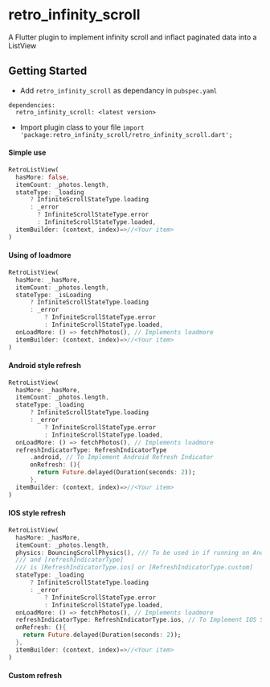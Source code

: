 # retro_infinity_scroll

A Flutter plugin to implement infinity scroll and inflact paginated data into a ListView

## Getting Started

- Add ```retro_infinity_scroll``` as dependancy in ```pubspec.yaml```
```
dependencies:
  retro_infinity_scroll: <latest version>
```

- Import plugin class to your file
```import 'package:retro_infinity_scroll/retro_infinity_scroll.dart';```

#### Simple use
```dart
RetroListView(
  hasMore: false,
  itemCount: _photos.length,
  stateType: _loading
      ? InfiniteScrollStateType.loading
      : _error
        ? InfiniteScrollStateType.error
        : InfiniteScrollStateType.loaded,
  itemBuilder: (context, index)=>//<Your item>
)
```
#### Using of loadmore
```dart
RetroListView(
  hasMore: _hasMore,
  itemCount: _photos.length,
  stateType: _isLoading
      ? InfiniteScrollStateType.loading
      : _error
          ? InfiniteScrollStateType.error
          : InfiniteScrollStateType.loaded,
  onLoadMore: () => fetchPhotos(), // Implements loadmore
  itemBuilder: (context, index)=>//<Your item>
)
```
#### Android style refresh
```dart
RetroListView(
  hasMore: _hasMore,
  itemCount: _photos.length,
  stateType: _loading
      ? InfiniteScrollStateType.loading
      : _error
          ? InfiniteScrollStateType.error
          : InfiniteScrollStateType.loaded,
  onLoadMore: () => fetchPhotos(), // Implements loadmore
  refreshIndicatorType: RefreshIndicatorType
      .android, // To Implement Android Refresh Indicator
      onRefresh: (){
        return Future.delayed(Duration(seconds: 2));
      },
  itemBuilder: (context, index)=>//<Your item>
)
```
#### IOS style refresh
```dart
RetroListView(
  hasMore: _hasMore,
  itemCount: _photos.length,
  physics: BouncingScrollPhysics(), /// To be used in if running on Android Devices
  /// and [refreshIndicatorType]
  /// is [RefreshIndicatorType.ios] or [RefreshIndicatorType.custom]
  stateType: _loading
      ? InfiniteScrollStateType.loading
      : _error
          ? InfiniteScrollStateType.error
          : InfiniteScrollStateType.loaded,
  onLoadMore: () => fetchPhotos(), // Implements loadmore
  refreshIndicatorType: RefreshIndicatorType.ios, // To Implement IOS Sliver refresh indicator
  onRefresh: (){
    return Future.delayed(Duration(seconds: 2));
  },
  itemBuilder: (context, index)=>//<Your item>
)
```
#### Custom refresh
```dart

```
####
